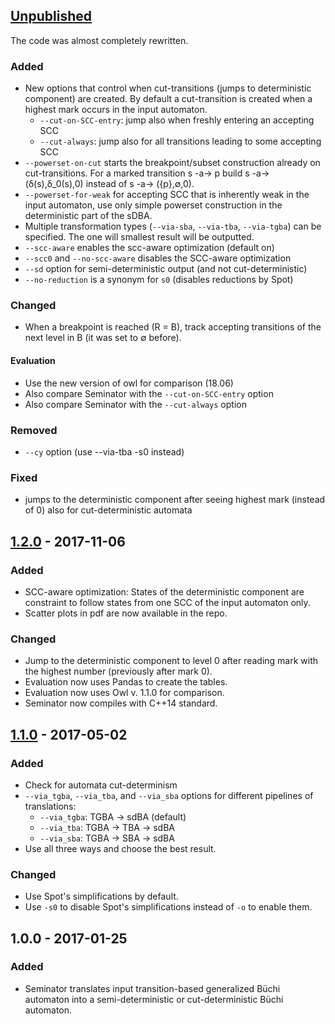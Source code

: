 ## [Unpublished]
The code was almost completely rewritten.
### Added
* New options that control when cut-transitions (jumps to deterministic component) are created. By default a cut-transition is created when a highest mark occurs in the input automaton.
  - `--cut-on-SCC-entry`: jump also when freshly entering an accepting SCC
  - `--cut-always`: jump also for all transitions leading to some accepting SCC
* `--powerset-on-cut` starts the breakpoint/subset construction already on cut-transitions. For a marked transition s -a-> p build s -a-> (δ(s),δ_0(s),0) instead of s -a-> ({p},∅,0).
* `--powerset-for-weak` for accepting SCC that is inherently weak in the input automaton, use only simple powerset construction in the deterministic part of the sDBA.
* Multiple transformation types (`--via-sba`, `--via-tba`, `--via-tgba`) can be specified. The one will smallest result will be outputted.
* `--scc-aware` enables the scc-aware optimization (default on)
* `--scc0` and `--no-scc-aware` disables the SCC-aware optimization
* `--sd` option for semi-deterministic output (and not cut-deterministic)
* `--no-reduction` is a synonym for `s0` (disables reductions by Spot)

### Changed
* When a breakpoint is reached (R = B), track accepting transitions of the next level in B (it was set to ∅ before).

#### Evaluation
* Use the new version of owl for comparison (18.06)
* Also compare Seminator with the `--cut-on-SCC-entry` option
* Also compare Seminator with the `--cut-always` option

### Removed
* `--cy` option (use --via-tba -s0 instead)

### Fixed
* jumps to the deterministic component after seeing highest mark (instead of 0) also for cut-deterministic automata

## [1.2.0] - 2017-11-06
### Added
* SCC-aware optimization: States of the deterministic component are constraint to follow states from one SCC of the input automaton only.
* Scatter plots in pdf are now available in the repo.

### Changed
* Jump to the deterministic component to level 0 after reading mark with the highest number (previously after mark 0).
* Evaluation now uses Pandas to create the tables.
* Evaluation now uses Owl v. 1.1.0 for comparison.
* Seminator now compiles with C++14 standard.

## [1.1.0] - 2017-05-02
### Added
* Check for automata cut-determinism
* `--via_tgba`, `--via_tba`, and `--via_sba` options for different pipelines of translations:
  - `--via_tgba`: TGBA -> sdBA (default)
  - `--via_tba`: TGBA -> TBA -> sdBA
  - `--via_sba`: TGBA -> SBA -> sdBA
* Use all three ways and choose the best result.
### Changed
* Use Spot's simplifications by default.
* Use `-s0` to disable Spot's simplifications instead of `-o` to enable them.

## 1.0.0 - 2017-01-25
### Added
* Seminator translates input transition-based generalized Büchi automaton into a semi-deterministic or cut-deterministic Büchi automaton.

[Unpublished]: https://github.com/mklokocka/seminator/compare/v1.2.0...HEAD
[1.2.0]: https://github.com/mklokocka/seminator/compare/v1.1.0...v1.2.0
[1.1.0]: https://github.com/mklokocka/seminator/compare/v1.0.0...v1.1.0
